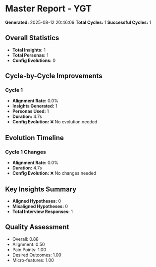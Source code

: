 # Master Report - YGT

**Generated:** 2025-08-12 20:46:09
**Total Cycles:** 1
**Successful Cycles:** 1

## Overall Statistics

- **Total Insights:** 1
- **Total Personas:** 1
- **Config Evolutions:** 0

## Cycle-by-Cycle Improvements

### Cycle 1

- **Alignment Rate:** 0.0%
- **Insights Generated:** 1
- **Personas Used:** 1
- **Duration:** 4.7s
- **Config Evolution:** ❌ No evolution needed

## Evolution Timeline

### Cycle 1 Changes

- **Alignment Rate:** 0.0%
- **Duration:** 4.7s
- **Config Evolution:** ❌ No changes needed

## Key Insights Summary

- **Aligned Hypotheses:** 0
- **Misaligned Hypotheses:** 0
- **Total Interview Responses:** 1


## Quality Assessment

- Overall: 0.88
- Alignment: 0.50
- Pain Points: 1.00
- Desired Outcomes: 1.00
- Micro-features: 1.00
